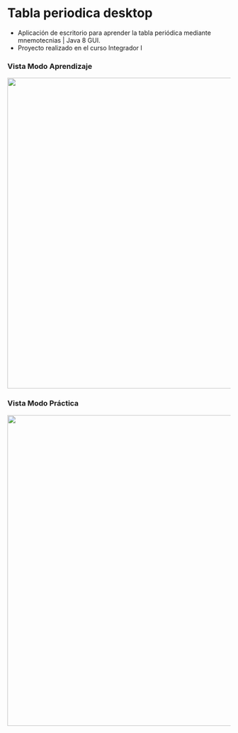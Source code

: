 # Tabla periodica desktop
<ul>
  <li>Aplicación de escritorio para aprender la tabla periódica mediante mnemotecnias | Java 8 GUI.</li>
  <li>Proyecto realizado en el curso Integrador I</li>
</ul>

### Vista Modo Aprendizaje
<img src="https://i.postimg.cc/nV0WYF1g/modo-aprendizaje.jpg" width="700"/>
                                                                     
### Vista Modo Práctica
<img src="https://i.postimg.cc/X7gwmLJz/modo-practica.jpg" width="700"/>

